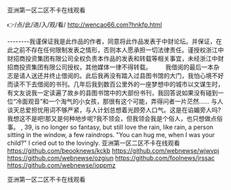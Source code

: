 
亚洲第一区二区不卡在线观看




👉/点/此/进/入/观/看/ http://wencao66.com?hnkfp.html




--------我谨保证我是此作品的作者，同意将此作品发表于中财论坛。并保证，在此之前不存在任何限制发表之情形，否则本人愿承担一切法律责任。谨授权浙江中财招商投资集团有限公司全权负责本作品的发表和转载等相关事宜，未经浙江中财招商投资集团有限公司授权，其他媒体一律不得转载。
　　我借阅的最后一本杂志是请人送还并终止借阅的。此后我再没有踏入过县图书馆的大门，我怕心境不好而读不下去借阅的书刊。几年后我到数百公里外的一座梦想中的城市以文谋生时，有文友说我一定读遍了故乡的县图书馆中的大部份书刊，我回答说如果没有碰到一位“冷面观音”和一个淘气的小女孩，那很有这个可能，弄得问者一片茫然……
与人谈天总爱担忧用词不够严紧，与人计划总想着光顾旁人口气。这是在谄媚旁人吗?我想这不是吧!那又是何种地步呢?我不领会，但我领会我是个俗人，也只想做点俗事。
, 39, is no longer so fantasy, but still love the rain, like rain, a person sitting in the window, a few raindrops.
"You can hug me, when I was your child?"
I cried out to the lovingly.
亚洲第一区二区不卡在线观看 https://github.com/beooknews/kckb
https://github.com/webnewse/wjwvpj
https://github.com/webnewse/ozgiun
https://github.com/foolnews/jrssac
https://github.com/webnewse/ioppmz





亚洲第一区二区不卡在线观看
